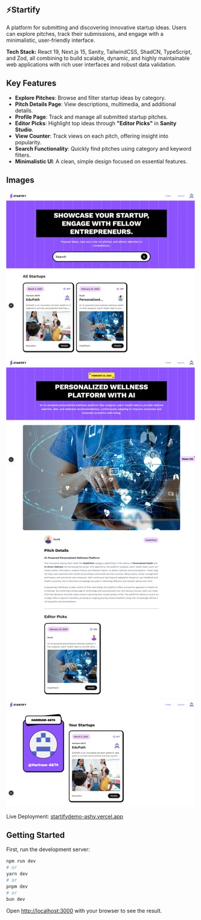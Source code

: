 ## ⚡Startify 

A platform for submitting and discovering innovative startup ideas. Users can explore pitches, track their submissions, and engage with a minimalistic, user-friendly interface.

**Tech Stack:** React 19, Next.js 15, Sanity, TailwindCSS, ShadCN, TypeScript, and Zod, all combining to build scalable, dynamic, and highly maintainable web applications with rich user interfaces and robust data validation.

##  Key Features

- **Explore Pitches**: Browse and filter startup ideas by category.
- **Pitch Details Page**: View descriptions, multimedia, and additional details.
- **Profile Page**: Track and manage all submitted startup pitches.
- **Editor Picks**: Highlight top ideas through **"Editor Picks"** in **Sanity Studio**.
- **View Counter**: Track views on each pitch, offering insight into popularity.
- **Search Functionality**: Quickly find pitches using category and keyword filters.
- **Minimalistic UI**: A clean, simple design focused on essential features.

## Images
<div align="center">
  <img src="https://github.com/Hariram-6674/Startup_Website/raw/master/images/startify_1.png">
  <img src="https://github.com/Hariram-6674/Startup_Website/raw/master/images/startify_2.png">
  <img src="https://github.com/Hariram-6674/Startup_Website/raw/master/images/startify_3.png">
</div>


Live Deployment: [startifydemo-ashy.vercel.app](startifydemo-ashy.vercel.app)

## Getting Started

First, run the development server:

```bash
npm run dev
# or
yarn dev
# or
pnpm dev
# or
bun dev
```

Open [http://localhost:3000](http://localhost:3000) with your browser to see the result.
